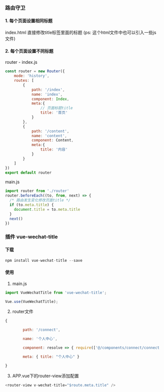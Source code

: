 ### 路由守卫
#### 1. 每个页面设置相同标题
index.html
直接修改title标签里面的标题
(ps: 这个html文件中也可以引入一些js文件)
#### 2. 每个页面设置不同标题
router - index.js

```javascript
const router = new Router({
    mode: 'history',
    routes: [
        {
            path: '/index',
            name: 'index',
            component: Index,
            meta:{
                // 页面标题title
                title: '首页'
            }
        },
        {
            path: '/content',
            name: 'content',
            component: Content,
            meta:{
                title: '内容'
            }
        }
    ]
})
export default router
```

main.js
```javascript
import router from './router'
router.beforeEach((to, from, next) => {
  /* 路由发生变化修改页面title */
  if (to.meta.title) {
    document.title = to.meta.title
  }
  next()
})
```
### 插件 vue-wechat-title
#### 下载
```javascript
npm install vue-wechat-title --save
```
#### 使用
1. main.js

```javascript
import VueWechatTitle from 'vue-wechat-title';

Vue.use(VueWechatTitle);
```
2. router文件

```javascript
{

        path: '/connect',

        name: '个人中心',

        component: resolve => { require(['@/components/connect/connect'], resolve) },

        meta: { title: "个人中心" }

}
```
3. APP.vue下的router-view添加配置
```javascript
<router-view v-wechat-title="$route.meta.title" />
```